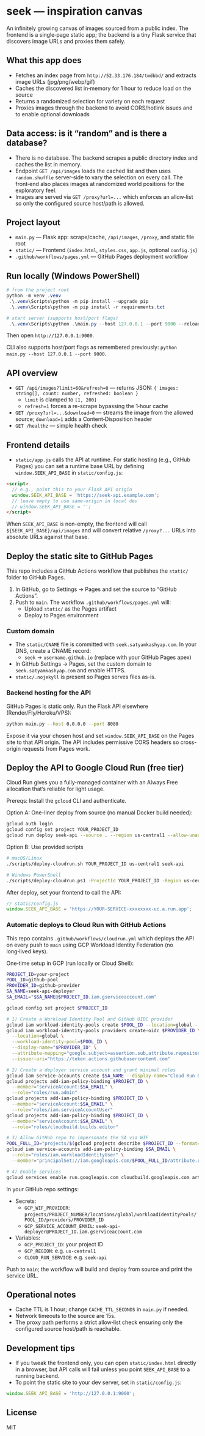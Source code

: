 # seek — inspiration canvas

An infinitely growing canvas of images sourced from a public index. The frontend is a single‑page static app; the backend is a tiny Flask service that discovers image URLs and proxies them safely.

## What this app does

- Fetches an index page from `http://52.33.176.184/tmdbbd/` and extracts image URLs (jpg/png/webp/gif)
- Caches the discovered list in‑memory for 1 hour to reduce load on the source
- Returns a randomized selection for variety on each request
- Proxies images through the backend to avoid CORS/hotlink issues and to enable optional downloads

## Data access: is it “random” and is there a database?

- There is no database. The backend scrapes a public directory index and caches the list in memory.
- Endpoint `GET /api/images` loads the cached list and then uses `random.shuffle` server‑side to vary the selection on every call. The front‑end also places images at randomized world positions for the exploratory feel.
- Images are served via `GET /proxy?url=...` which enforces an allow‑list so only the configured source host/path is allowed.

## Project layout

- `main.py` — Flask app: scrape/cache, `/api/images`, `/proxy`, and static file root
- `static/` — Frontend (`index.html`, `styles.css`, `app.js`, optional `config.js`)
- `.github/workflows/pages.yml` — GitHub Pages deployment workflow

## Run locally (Windows PowerShell)

```powershell
# from the project root
python -m venv .venv
 .\.venv\Scripts\python -m pip install --upgrade pip
 .\.venv\Scripts\python -m pip install -r requirements.txt

# start server (supports host/port flags)
 .\.venv\Scripts\python .\main.py --host 127.0.0.1 --port 9000 --reload
```

Then open `http://127.0.0.1:9000`.

CLI also supports host/port flags as remembered previously: `python main.py --host 127.0.0.1 --port 9000`.

## API overview

- `GET /api/images?limit=60&refresh=0` — returns JSON: `{ images: string[], count: number, refreshed: boolean }`
  - `limit` is clamped to `[1, 200]`
  - `refresh=1` forces a re-scrape bypassing the 1‑hour cache
- `GET /proxy?url=...&download=0` — streams the image from the allowed source; `download=1` adds a Content‑Disposition header
- `GET /healthz` — simple health check

## Frontend details

- `static/app.js` calls the API at runtime. For static hosting (e.g., GitHub Pages) you can set a runtime base URL by defining `window.SEEK_API_BASE` in `static/config.js`:

```html
<script>
  // e.g., point this to your Flask API origin
  window.SEEK_API_BASE = 'https://seek-api.example.com';
  // leave empty to use same-origin in local dev
  // window.SEEK_API_BASE = '';
</script>
```

When `SEEK_API_BASE` is non-empty, the frontend will call `${SEEK_API_BASE}/api/images` and will convert relative `/proxy?...` URLs into absolute URLs against that base.

## Deploy the static site to GitHub Pages

This repo includes a GitHub Actions workflow that publishes the `static/` folder to GitHub Pages.

1) In GitHub, go to Settings → Pages and set the source to “GitHub Actions”.
2) Push to `main`. The workflow `.github/workflows/pages.yml` will:
   - Upload `static/` as the Pages artifact
   - Deploy to Pages environment

### Custom domain

- The `static/CNAME` file is committed with `seek.satyamkashyap.com`. In your DNS, create a CNAME record:
  - `seek` → `username.github.io` (replace with your GitHub Pages apex)
- In GitHub Settings → Pages, set the custom domain to `seek.satyamkashyap.com` and enable HTTPS.
- `static/.nojekyll` is present so Pages serves files as-is.

### Backend hosting for the API

GitHub Pages is static only. Run the Flask API elsewhere (Render/Fly/Heroku/VPS):

```bash
python main.py --host 0.0.0.0 --port 8080
```

Expose it via your chosen host and set `window.SEEK_API_BASE` on the Pages site to that API origin. The API includes permissive CORS headers so cross-origin requests from Pages work.

## Deploy the API to Google Cloud Run (free tier)

Cloud Run gives you a fully-managed container with an Always Free allocation that’s reliable for light usage.

Prereqs: Install the `gcloud` CLI and authenticate.

Option A: One-liner deploy from source (no manual Docker build needed):

```bash
gcloud auth login
gcloud config set project YOUR_PROJECT_ID
gcloud run deploy seek-api --source . --region us-central1 --allow-unauthenticated --port 8080
```

Option B: Use provided scripts

```bash
# macOS/Linux
./scripts/deploy-cloudrun.sh YOUR_PROJECT_ID us-central1 seek-api

# Windows PowerShell
./scripts/deploy-cloudrun.ps1 -ProjectId YOUR_PROJECT_ID -Region us-central1 -ServiceName seek-api
```

After deploy, set your frontend to call the API:

```js
// static/config.js
window.SEEK_API_BASE = 'https://YOUR-SERVICE-xxxxxxxx-uc.a.run.app';
```

### Automatic deploys to Cloud Run with GitHub Actions

This repo contains `.github/workflows/cloudrun.yml` which deploys the API on every push to `main` using GCP Workload Identity Federation (no long‑lived keys).

One‑time setup in GCP (run locally or Cloud Shell):

```bash
PROJECT_ID=your-project
POOL_ID=github-pool
PROVIDER_ID=github-provider
SA_NAME=seek-api-deployer
SA_EMAIL="$SA_NAME@$PROJECT_ID.iam.gserviceaccount.com"

gcloud config set project $PROJECT_ID

# 1) Create a Workload Identity Pool and GitHub OIDC provider
gcloud iam workload-identity-pools create $POOL_ID --location=global --display-name="$POOL_ID"
gcloud iam workload-identity-pools providers create-oidc $PROVIDER_ID \
  --location=global \
  --workload-identity-pool=$POOL_ID \
  --display-name="$PROVIDER_ID" \
  --attribute-mapping="google.subject=assertion.sub,attribute.repository=assertion.repository,attribute.ref=assertion.ref" \
  --issuer-uri="https://token.actions.githubusercontent.com"

# 2) Create a deployer service account and grant minimal roles
gcloud iam service-accounts create $SA_NAME --display-name="Cloud Run Deployer"
gcloud projects add-iam-policy-binding $PROJECT_ID \
  --member="serviceAccount:$SA_EMAIL" \
  --role="roles/run.admin"
gcloud projects add-iam-policy-binding $PROJECT_ID \
  --member="serviceAccount:$SA_EMAIL" \
  --role="roles/iam.serviceAccountUser"
gcloud projects add-iam-policy-binding $PROJECT_ID \
  --member="serviceAccount:$SA_EMAIL" \
  --role="roles/cloudbuild.builds.editor"

# 3) Allow GitHub repo to impersonate the SA via WIF
POOL_FULL_ID="projects/$(gcloud projects describe $PROJECT_ID --format='value(projectNumber)')/locations/global/workloadIdentityPools/$POOL_ID"
gcloud iam service-accounts add-iam-policy-binding $SA_EMAIL \
  --role="roles/iam.workloadIdentityUser" \
  --member="principalSet://iam.googleapis.com/$POOL_FULL_ID/attribute.repository:YOUR_GITHUB_ORG/YOUR_REPO"

# 4) Enable services
gcloud services enable run.googleapis.com cloudbuild.googleapis.com artifactregistry.googleapis.com
```

In your GitHub repo settings:

- Secrets:
  - `GCP_WIF_PROVIDER`: `projects/PROJECT_NUMBER/locations/global/workloadIdentityPools/POOL_ID/providers/PROVIDER_ID`
  - `GCP_SERVICE_ACCOUNT_EMAIL`: `seek-api-deployer@PROJECT_ID.iam.gserviceaccount.com`
- Variables:
  - `GCP_PROJECT_ID`: your project ID
  - `GCP_REGION`: e.g. `us-central1`
  - `CLOUD_RUN_SERVICE`: e.g. `seek-api`

Push to `main`; the workflow will build and deploy from source and print the service URL.

## Operational notes

- Cache TTL is 1 hour; change `CACHE_TTL_SECONDS` in `main.py` if needed.
- Network timeouts to the source are 15s.
- The proxy path performs a strict allow‑list check ensuring only the configured source host/path is reachable.

## Development tips

- If you tweak the frontend only, you can open `static/index.html` directly in a browser, but API calls will fail unless you point `SEEK_API_BASE` to a running backend.
- To point the static site to your dev server, set in `static/config.js`:

```js
window.SEEK_API_BASE = 'http://127.0.0.1:9000';
```

## License

MIT
